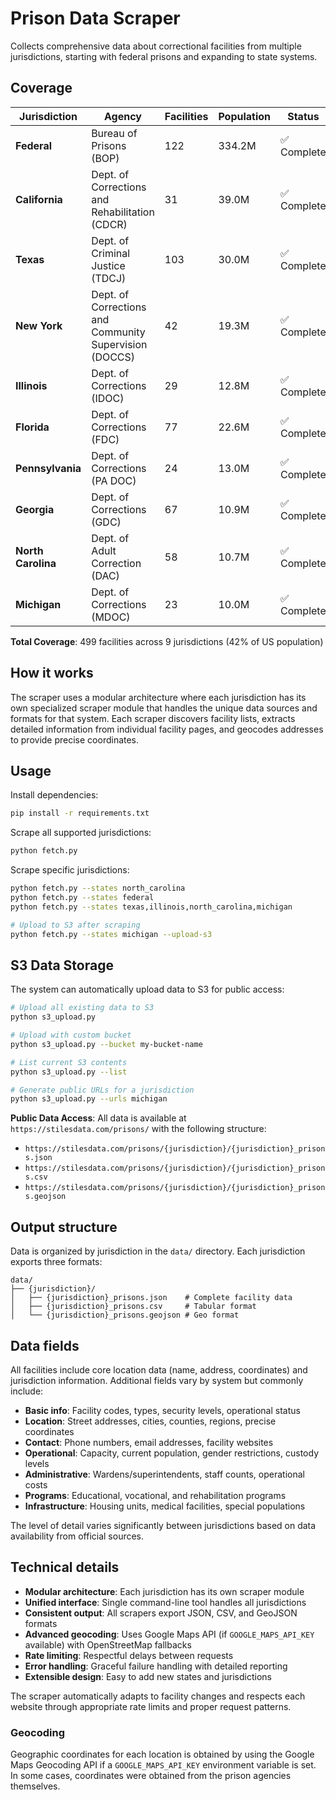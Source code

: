 # Prison Data Scraper

Collects comprehensive data about correctional facilities from multiple jurisdictions, starting with federal prisons and expanding to state systems.

## Coverage

| Jurisdiction | Agency | Facilities | Population | Status |
|--------------|--------|------------|------------|---------|
| **Federal** | Bureau of Prisons (BOP) | 122 | 334.2M | ✅ Complete |
| **California** | Dept. of Corrections and Rehabilitation (CDCR) | 31 | 39.0M | ✅ Complete |
| **Texas** | Dept. of Criminal Justice (TDCJ) | 103 | 30.0M | ✅ Complete |
| **New York** | Dept. of Corrections and Community Supervision (DOCCS) | 42 | 19.3M | ✅ Complete |
| **Illinois** | Dept. of Corrections (IDOC) | 29 | 12.8M | ✅ Complete |
| **Florida** | Dept. of Corrections (FDC) | 77 | 22.6M | ✅ Complete |
| **Pennsylvania** | Dept. of Corrections (PA DOC) | 24 | 13.0M | ✅ Complete |
| **Georgia** | Dept. of Corrections (GDC) | 67 | 10.9M | ✅ Complete |
| **North Carolina** | Dept. of Adult Correction (DAC) | 58 | 10.7M | ✅ Complete |
| **Michigan** | Dept. of Corrections (MDOC) | 23 | 10.0M | ✅ Complete |

**Total Coverage**: 499 facilities across 9 jurisdictions (42% of US population)

## How it works

The scraper uses a modular architecture where each jurisdiction has its own specialized scraper module that handles the unique data sources and formats for that system. Each scraper discovers facility lists, extracts detailed information from individual facility pages, and geocodes addresses to provide precise coordinates.

## Usage

Install dependencies:
```bash
pip install -r requirements.txt
```

Scrape all supported jurisdictions:
```bash
python fetch.py
```

Scrape specific jurisdictions:
```bash
python fetch.py --states north_carolina
python fetch.py --states federal
python fetch.py --states texas,illinois,north_carolina,michigan

# Upload to S3 after scraping
python fetch.py --states michigan --upload-s3
```

## S3 Data Storage

The system can automatically upload data to S3 for public access:

```bash
# Upload all existing data to S3
python s3_upload.py

# Upload with custom bucket
python s3_upload.py --bucket my-bucket-name

# List current S3 contents
python s3_upload.py --list

# Generate public URLs for a jurisdiction
python s3_upload.py --urls michigan
```

**Public Data Access**: All data is available at `https://stilesdata.com/prisons/` with the following structure:
- `https://stilesdata.com/prisons/{jurisdiction}/{jurisdiction}_prisons.json`
- `https://stilesdata.com/prisons/{jurisdiction}/{jurisdiction}_prisons.csv` 
- `https://stilesdata.com/prisons/{jurisdiction}/{jurisdiction}_prisons.geojson`

## Output structure

Data is organized by jurisdiction in the `data/` directory. Each jurisdiction exports three formats:

```
data/
├── {jurisdiction}/
│   ├── {jurisdiction}_prisons.json    # Complete facility data
│   ├── {jurisdiction}_prisons.csv     # Tabular format
│   └── {jurisdiction}_prisons.geojson # Geo format
```

## Data fields

All facilities include core location data (name, address, coordinates) and jurisdiction information. Additional fields vary by system but commonly include:

- **Basic info**: Facility codes, types, security levels, operational status
- **Location**: Street addresses, cities, counties, regions, precise coordinates
- **Contact**: Phone numbers, email addresses, facility websites
- **Operational**: Capacity, current population, gender restrictions, custody levels
- **Administrative**: Wardens/superintendents, staff counts, operational costs
- **Programs**: Educational, vocational, and rehabilitation programs
- **Infrastructure**: Housing units, medical facilities, special populations

The level of detail varies significantly between jurisdictions based on data availability from official sources.

## Technical details

- **Modular architecture**: Each jurisdiction has its own scraper module
- **Unified interface**: Single command-line tool handles all jurisdictions
- **Consistent output**: All scrapers export JSON, CSV, and GeoJSON formats
- **Advanced geocoding**: Uses Google Maps API (if `GOOGLE_MAPS_API_KEY` available) with OpenStreetMap fallbacks
- **Rate limiting**: Respectful delays between requests
- **Error handling**: Graceful failure handling with detailed reporting
- **Extensible design**: Easy to add new states and jurisdictions

The scraper automatically adapts to facility changes and respects each website through appropriate rate limits and proper request patterns.

### Geocoding

Geographic coordinates for each location is obtained by using the Google Maps Geocoding API if a `GOOGLE_MAPS_API_KEY` environment variable is set. In some cases, coordinates were obtained from the prison agencies themselves. 